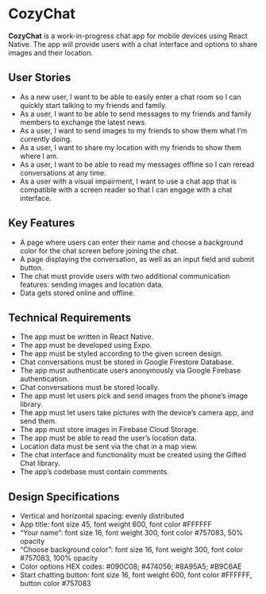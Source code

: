 # CozyChat

**CozyChat** is a work-in-progress chat app for mobile devices using React Native. The app will provide users with a chat interface and options to share images and their location.


## User Stories
- As a new user, I want to be able to easily enter a chat room so I can quickly start talking to my
friends and family.
- As a user, I want to be able to send messages to my friends and family members to exchange
the latest news.
- As a user, I want to send images to my friends to show them what I’m currently doing.
- As a user, I want to share my location with my friends to show them where I am.
- As a user, I want to be able to read my messages offline so I can reread conversations at any
time.
- As a user with a visual impairment, I want to use a chat app that is compatible with a screen
reader so that I can engage with a chat interface.

## Key Features
- A page where users can enter their name and choose a background color for the chat screen before joining the chat.
- A page displaying the conversation, as well as an input field and submit button.
- The chat must provide users with two additional communication features: sending images and location data.
- Data gets stored online and offline.

## Technical Requirements
- The app must be written in React Native.
- The app must be developed using Expo.
- The app must be styled according to the given screen design.
- Chat conversations must be stored in Google Firestore Database.
- The app must authenticate users anonymously via Google Firebase authentication.
- Chat conversations must be stored locally.
- The app must let users pick and send images from the phone’s image library.
- The app must let users take pictures with the device’s camera app, and send them.
- The app must store images in Firebase Cloud Storage.
- The app must be able to read the user’s location data.
- Location data must be sent via the chat in a map view.
- The chat interface and functionality must be created using the Gifted Chat library.
- The app’s codebase must contain comments.

## Design Specifications
- Vertical and horizontal spacing: evenly distributed
- App title: font size 45, font weight 600, font color #FFFFFF
- “Your name”: font size 16, font weight 300, font color #757083, 50% opacity
- “Choose background color”: font size 16, font weight 300, font color #757083, 100% opacity
- Color options HEX codes: #090C08; #474056; #8A95A5; #B9C6AE
- Start chatting button: font size 16, font weight 600, font color #FFFFFF, button color #757083